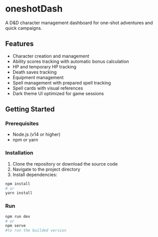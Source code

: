 # oneshotDash

A D&D character management dashboard for one-shot adventures and quick campaigns.

## Features

- Character creation and management
- Ability scores tracking with automatic bonus calculation
- HP and temporary HP tracking
- Death saves tracking
- Equipment management
- Spell management with prepared spell tracking
- Spell cards with visual references
- Dark theme UI optimized for game sessions

## Getting Started

### Prerequisites

- Node.js (v14 or higher)
- npm or yarn

### Installation

1. Clone the repository or download the source code
2. Navigate to the project directory
3. Install dependencies:

```bash
npm install
# or
yarn install
```
### Run
```bash
npm run dev
# or
npm serve
#to run the builded version
```
